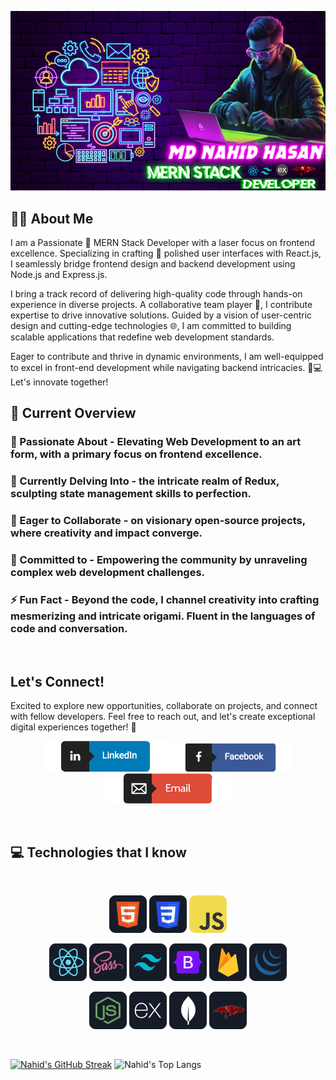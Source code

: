 ![banner](https://github.com/Nahid4306053/Nahid4306053/blob/main/banner.png)

## 👨‍💻  About Me
I am a Passionate 🚀 MERN Stack Developer with a laser focus on frontend excellence. Specializing in crafting 🎨 polished user interfaces with React.js, I seamlessly bridge frontend design and backend development using Node.js and Express.js.

I bring a track record of delivering high-quality code through hands-on experience in diverse projects. A collaborative team player 🤝, I contribute expertise to drive innovative solutions. Guided by a vision of user-centric design and cutting-edge technologies 🌐, I am committed to building scalable applications that redefine web development standards.

Eager to contribute and thrive in dynamic environments, I am well-equipped to excel in front-end development while navigating backend intricacies. 🚀💻 Let's innovate together!

## 👀 Current Overview

### 🔭 Passionate About - Elevating Web Development to an art form, with a primary focus on frontend excellence.
### 🌱 Currently Delving Into - the intricate realm of Redux, sculpting state management skills to perfection.
### 👯 Eager to Collaborate - on visionary open-source projects, where creativity and impact converge.
### 🤔 Committed to - Empowering the community by unraveling complex web development challenges.
### ⚡ Fun Fact - Beyond the code, I channel creativity into crafting mesmerizing and intricate origami. Fluent in the languages of code and conversation.

<br />

## Let's Connect!

Excited to explore new opportunities, collaborate on projects, and connect with fellow developers. Feel free to reach out, and let's create exceptional digital experiences together! 🚀
<br />

[<p  align="center"><img width="200" src="https://github.com/Nahid4306053/Nahid4306053/blob/main/social%20icons/linkidin.png">](https://www.linkedin.com/in/nahid-hasan-dev360/)[<img width="200" src="https://github.com/Nahid4306053/Nahid4306053/blob/main/social%20icons/facebook.png">](https://www.facebook.com/profile.php?id=100094107382390)[<img  width="200" src="https://github.com/Nahid4306053/Nahid4306053/blob/main/social%20icons/email.png"> </p>](mailto:nahid.hasan.dev360@gmail.com)

<br />


## :computer: Technologies that I know

<br>
<p align="center">
<img src="https://github.com/Nahid4306053/Nahid4306053/blob/main/icons/HTML.png"/>
<img src="https://github.com/Nahid4306053/Nahid4306053/blob/main/icons/css.png"/>
<img src="https://github.com/Nahid4306053/Nahid4306053/blob/main/icons/JavaScript.png"/>
</p>
<p align="center">
<img src="https://github.com/Nahid4306053/Nahid4306053/blob/main/icons/react.png"/>
<img src="https://github.com/Nahid4306053/Nahid4306053/blob/main/icons/sass.png"/>
<img src="https://github.com/Nahid4306053/Nahid4306053/blob/main/icons/tailwind.png"/>
<img src="https://github.com/Nahid4306053/Nahid4306053/blob/main/icons/Bootsrap.png"/>
<img src="https://github.com/Nahid4306053/Nahid4306053/blob/main/icons/firebase.png"/>
<img src="https://github.com/Nahid4306053/Nahid4306053/blob/main/icons/jquery.png"/>
</p>
<p align="center">
<img src="https://github.com/Nahid4306053/Nahid4306053/blob/main/icons/node.png"/>
<img src="https://github.com/Nahid4306053/Nahid4306053/blob/main/icons/express.png"/>
<img src="https://github.com/Nahid4306053/Nahid4306053/blob/main/icons/mongo.png"/>
<img src="https://github.com/Nahid4306053/Nahid4306053/blob/main/icons/mongoose.png"/>
</p><br/>


[![Nahid's GitHub Streak](https://github-readme-streak-stats.herokuapp.com?user=Nahid4306053&theme=tokyonight&date_format=M%20j%5B%2C%20Y%5D)](https://git.io/streak-stats)
![Nahid's Top Langs](https://github-readme-stats.vercel.app/api/top-langs/?username=Nahid4306053&card_width=400&theme=tokyonight&layout=compact&langs_count=10)
